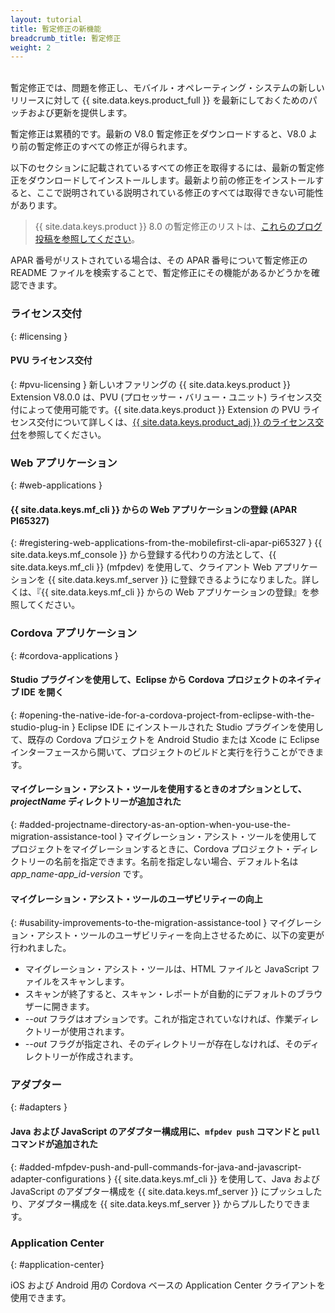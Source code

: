 ```yaml
---
layout: tutorial
title: 暫定修正の新機能
breadcrumb_title: 暫定修正
weight: 2
---
```

<!-- NLS_CHARSET=UTF-8 -->
<br/>
暫定修正では、問題を修正し、モバイル・オペレーティング・システムの新しいリリースに対して {{ site.data.keys.product_full }} を最新にしておくためのパッチおよび更新を提供します。

暫定修正は累積的です。最新の V8.0 暫定修正をダウンロードすると、V8.0 より前の暫定修正のすべての修正が得られます。

以下のセクションに記載されているすべての修正を取得するには、最新の暫定修正をダウンロードしてインストールします。最新より前の修正をインストールすると、ここで説明されている説明されている修正のすべては取得できない可能性があります。

> {{ site.data.keys.product }} 8.0 の暫定修正のリストは、[これらのブログ投稿を参照してください]({{site.baseurl}}/blog/tag/iFix_8.0/)。

APAR 番号がリストされている場合は、その APAR 番号について暫定修正の README ファイルを検索することで、暫定修正にその機能があるかどうかを確認できます。

### ライセンス交付
{: #licensing }
#### PVU ライセンス交付
{: #pvu-licensing }
新しいオファリングの {{ site.data.keys.product }} Extension V8.0.0 は、PVU (プロセッサー・バリュー・ユニット) ライセンス交付によって使用可能です。{{ site.data.keys.product }} Extension の PVU ライセンス交付について詳しくは、[{{ site.data.keys.product_adj }} のライセンス交付](../../licensing)を参照してください。

### Web アプリケーション
{: #web-applications }
#### {{ site.data.keys.mf_cli }} からの Web アプリケーションの登録 (APAR PI65327)
{: #registering-web-applications-from-the-mobilefirst-cli-apar-pi65327 }
{{ site.data.keys.mf_console }} から登録する代わりの方法として、{{ site.data.keys.mf_cli }} (mfpdev) を使用して、クライアント Web アプリケーションを {{ site.data.keys.mf_server }} に登録できるようになりました。詳しくは、『{{ site.data.keys.mf_cli }} からの Web アプリケーションの登録』を参照してください。

### Cordova アプリケーション
{: #cordova-applications }
#### Studio プラグインを使用して、Eclipse から Cordova プロジェクトのネイティブ IDE を開く
{: #opening-the-native-ide-for-a-cordova-project-from-eclipse-with-the-studio-plug-in }
Eclipse IDE にインストールされた Studio プラグインを使用して、既存の Cordova プロジェクトを Android Studio または Xcode に Eclipse インターフェースから開いて、プロジェクトのビルドと実行を行うことができます。

#### マイグレーション・アシスト・ツールを使用するときのオプションとして、*projectName* ディレクトリーが追加された
{: #added-projectname-directory-as-an-option-when-you-use-the-migration-assistance-tool }
マイグレーション・アシスト・ツールを使用してプロジェクトをマイグレーションするときに、Cordova プロジェクト・ディレクトリーの名前を指定できます。名前を指定しない場合、デフォルト名は *app_name-app_id-version* です。

#### マイグレーション・アシスト・ツールのユーザビリティーの向上
{: #usability-improvements-to-the-migration-assistance-tool }
マイグレーション・アシスト・ツールのユーザビリティーを向上させるために、以下の変更が行われました。

* マイグレーション・アシスト・ツールは、HTML ファイルと JavaScript ファイルをスキャンします。
* スキャンが終了すると、スキャン・レポートが自動的にデフォルトのブラウザーに開きます。
* *--out* フラグはオプションです。これが指定されていなければ、作業ディレクトリーが使用されます。
* *--out* フラグが指定され、そのディレクトリーが存在しなければ、そのディレクトリーが作成されます。

### アダプター
{: #adapters }
#### Java および JavaScript のアダプター構成用に、`mfpdev push` コマンドと `pull` コマンドが追加された
{: #added-mfpdev-push-and-pull-commands-for-java-and-javascript-adapter-configurations }
{{ site.data.keys.mf_cli }} を使用して、Java および JavaScript のアダプター構成を {{ site.data.keys.mf_server }} にプッシュしたり、アダプター構成を {{ site.data.keys.mf_server }} からプルしたりできます。

### Application Center
{: #application-center}

iOS および Android 用の Cordova ベースの Application Center クライアントを使用できます。
